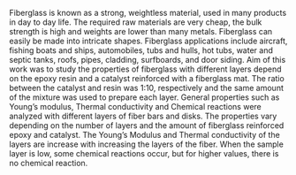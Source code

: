Fiberglass is known as a strong, weightless material, used in many products in day to day life. The required raw
materials are very cheap, the bulk strength is high and weights are lower than many metals. Fiberglass can easily be made
into intricate shapes. Fiberglass applications include aircraft, fishing boats and ships, automobiles, tubs and hulls, hot tubs,
water and septic tanks, roofs, pipes, cladding, surfboards, and door siding. Aim of this work was to study the properties of
fiberglass with different layers depend on the epoxy resin and a catalyst reinforced with a fiberglass mat. The ratio between
the catalyst and resin was 1:10, respectively and the same amount of the mixture was used to prepare each layer. General
properties such as Young’s modulus, Thermal conductivity and Chemical reactions were analyzed with different layers of
fiber bars and disks. The properties vary depending on the number of layers and the amount of fiberglass reinforced epoxy
and catalyst. The Young’s Modulus and Thermal conductivity of the layers are increase with increasing the layers of the
fiber. When the sample layer is low, some chemical reactions occur, but for higher values, there is no chemical reaction.
